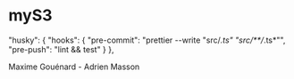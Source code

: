 # myS3

"husky": {
    "hooks": {
      "pre-commit": "prettier --write \"src/*.ts\" \"src/**/*.ts*\"",
      "pre-push": "lint && test"
    }
  },

  Maxime Gouénard - Adrien Masson
